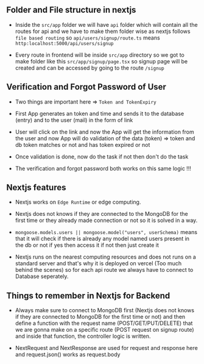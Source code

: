 ## Folder and File structure in nextjs
- Inside the `src/app` folder we will have `api` folder which will contain all the routes for api and we have to make them folder wise as nextjs follows `file based routing` so `api/users/signup/route.ts` means `http:localhost:5000/api/users/signup`

- Every route in frontend will be inside `src/app` directory so we got to make folder like this `src/app/signup/page.tsx` so signup page will be created and can be accessed by going to the route `/signup`


## Verification and Forgot Password of User
- Two things are important here => `Token and TokenExpiry`

- First App generates an token and time and sends it to the database (entry) and to the user (mail) in the form of link

- User will click on the link and now the App will get the information from the user and now App will do validation of the data (token) => token and db token matches or not and has token expired or not

- Once validation is done, now do the task if not then don't do the task

- The verification and forgot password both works on this same logic !!!


## Nextjs features
- Nextjs works on `Edge Runtime` or edge computing.

- Nextjs does not knows if they are connected to the MongoDB for the first time or they already made connection or not so it is solved in a way.

- `mongoose.models.users || mongoose.model("users", userSchema)` means that it will check if there is already any model named users present in the db or not if yes then access it if not then just create it

- Nextjs runs on the nearest computing resources and does not runs on a standard server and that's why it is deployed on vercel (Too much behind the scenes) so for each api route we always have to connect to Database  seperately.

## Things to remember in Nextjs for Backend
- Always make sure to connect to MongoDB first (Nextjs does not knows if they are connected to MongoDB for the first time or not) and then define a function with the request name (POST/GET/PUT/DELETE) that we are gonna make on a specific route (POST request on signup route) and inside that function, the controller logic is written.

- NextRequest and NextResponse are used for request and response here and request.json() works as request.body